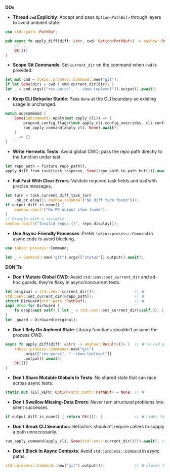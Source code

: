 **DOs**
- **Thread `cwd` Explicitly**: Accept and pass `Option<PathBuf>` through layers to avoid ambient state.
```rust
use std::path::PathBuf;

pub async fn apply_diff(diff: &str, cwd: Option<PathBuf>) -> anyhow::Result<()> {
    // ...
    Ok(())
}
```
- **Scope Git Commands**: Set `current_dir` on the command when `cwd` is provided.
```rust
let mut cmd = tokio::process::Command::new("git");
if let Some(dir) = cwd { cmd.current_dir(dir); }
let _ = cmd.args(["rev-parse", "--show-toplevel"]).output().await?;
```
- **Keep CLI Behavior Stable**: Pass `None` at the CLI boundary so existing usage is unchanged.
```rust
match subcommand {
    Some(Subcommand::Apply(mut apply_cli)) => {
        prepend_config_flags(&mut apply_cli.config_overrides, cli.config_overrides);
        run_apply_command(apply_cli, None).await?;
    }
    _ => {}
}
```
- **Write Hermetic Tests**: Avoid global CWD; pass the repo path directly to the function under test.
```rust
let repo_path = fixture.repo_path();
apply_diff_from_task(task_response, Some(repo_path.to_path_buf())).await?;
```
- **Fail Fast With Clear Errors**: Validate required task fields and bail with precise messages.
```rust
let turn = task.current_diff_task_turn
    .ok_or_else(|| anyhow::anyhow!("No diff turn found"))?;
if output_diff.is_none() {
    anyhow::bail!("No PR output item found");
}
// Example with a variable:
anyhow::bail!("Invalid repo: {}", repo.display());
```
- **Use Async-Friendly Processes**: Prefer `tokio::process::Command` in async code to avoid blocking.
```rust
use tokio::process::Command;

let _ = Command::new("git").args(["status"]).output().await?;
```

**DON’Ts**
- **Don’t Mutate Global CWD**: Avoid `std::env::set_current_dir` and ad-hoc guards; they’re flaky in async/concurrent tests.
```rust
let original = std::env::current_dir()?;                 // ❌
std::env::set_current_dir(&repo_path)?;                  // ❌
struct DirGuard(std::path::PathBuf);                     // ❌
impl Drop for DirGuard {
    fn drop(&mut self) { let _ = std::env::set_current_dir(&self.0); }
}
let _guard = DirGuard(original);
```
- **Don’t Rely On Ambient State**: Library functions shouldn’t assume the process CWD.
```rust
async fn apply_diff(diff: &str) -> anyhow::Result<()> {  // ❌ no cwd param
    tokio::process::Command::new("git")
        .args(["rev-parse", "--show-toplevel"])
        .output().await?;
    Ok(())
}
```
- **Don’t Share Mutable Globals In Tests**: No shared state that can race across async tests.
```rust
static mut TEST_REPO: Option<std::path::PathBuf> = None; // ❌
```
- **Don’t Swallow Missing-Data Errors**: Never turn structural problems into silent successes.
```rust
if output_diff.is_none() { return Ok(()); }              // ❌ hides failure
```
- **Don’t Break CLI Semantics**: Refactors shouldn’t require callers to supply a path unnecessarily.
```rust
run_apply_command(apply_cli, Some(std::env::current_dir()?)).await?; // ❌ forces callers
```
- **Don’t Block In Async Contexts**: Avoid `std::process::Command` in async paths.
```rust
std::process::Command::new("git").output()?;             // ❌ blocks thread
```